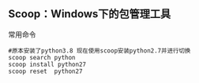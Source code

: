 ## Scoop：Windows下的包管理工具

常用命令

```shell
#原本安装了python3.8 现在使用scoop安装python2.7并进行切换
scoop search python
scoop install python27
scoop reset  python27
```

